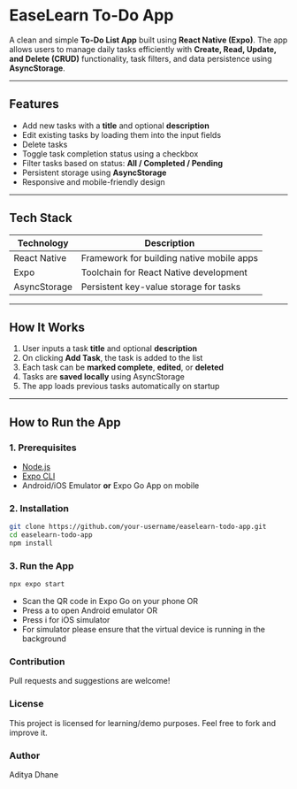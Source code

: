 # EaseLearn To-Do App

A clean and simple **To-Do List App** built using **React Native (Expo)**. The app allows users to manage daily tasks efficiently with **Create, Read, Update, and Delete (CRUD)** functionality, task filters, and data persistence using **AsyncStorage**.

---

## Features

- Add new tasks with a **title** and optional **description**
- Edit existing tasks by loading them into the input fields
- Delete tasks
- Toggle task completion status using a checkbox
- Filter tasks based on status: **All / Completed / Pending**
- Persistent storage using **AsyncStorage**
- Responsive and mobile-friendly design

---

## Tech Stack

| Technology      | Description                                 |
|-----------------|---------------------------------------------|
| React Native    | Framework for building native mobile apps   |
| Expo            | Toolchain for React Native development      |
| AsyncStorage    | Persistent key-value storage for tasks      |    
---


## How It Works

1. User inputs a task **title** and optional **description**
2. On clicking **Add Task**, the task is added to the list
3. Each task can be **marked complete**, **edited**, or **deleted**
4. Tasks are **saved locally** using AsyncStorage
5. The app loads previous tasks automatically on startup

---

## How to Run the App

### 1. Prerequisites

- [Node.js](https://nodejs.org/)
- [Expo CLI](https://docs.expo.dev/get-started/installation/)
- Android/iOS Emulator **or** Expo Go App on mobile

### 2. Installation

```bash
git clone https://github.com/your-username/easelearn-todo-app.git
cd easelearn-todo-app
npm install

```
### 3. Run the App
```bash
npx expo start
```
- Scan the QR code in Expo Go on your phone OR
- Press a to open Android emulator OR
- Press i for iOS simulator
- For simulator please ensure that the virtual device is running in the background


### Contribution
Pull requests and suggestions are welcome!

### License
This project is licensed for learning/demo purposes. Feel free to fork and improve it.

### Author
Aditya Dhane

